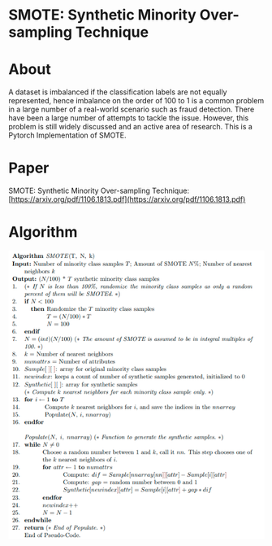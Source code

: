 # SMOTE: Synthetic Minority Over-sampling Technique

# About

A dataset is imbalanced if the classification labels are not equally represented, hence imbalance on the order of 100 to 1 is a common problem in a large number of a real-world scenario such as fraud detection. There have been a large number of attempts to tackle the issue. However, this problem is still widely discussed and an active area of research. This is a Pytorch Implementation of SMOTE.

# Paper

SMOTE: Synthetic Minority Over-sampling Technique: [https://arxiv.org/pdf/1106.1813.pdf](https://arxiv.org/pdf/1106.1813.pdf)

# Algorithm

![SMOTE%20Synthetic%20Minority%20Over-sampling%20Technique%20848dd367f7424383b6c7a1002c513818/Untitled.png](SMOTE%20Synthetic%20Minority%20Over-sampling%20Technique%20848dd367f7424383b6c7a1002c513818/Untitled.png)